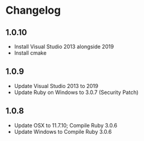 # Changelog

## 1.0.10

- Install Visual Studio 2013 alongside 2019
- Install cmake

## 1.0.9

- Update Visual Studio 2013 to 2019
- Update Ruby on Windows to 3.0.7 (Security Patch)

## 1.0.8

- Update OSX to 11.7.10; Compile Ruby 3.0.6
- Update Windows to Compile Ruby 3.0.6
